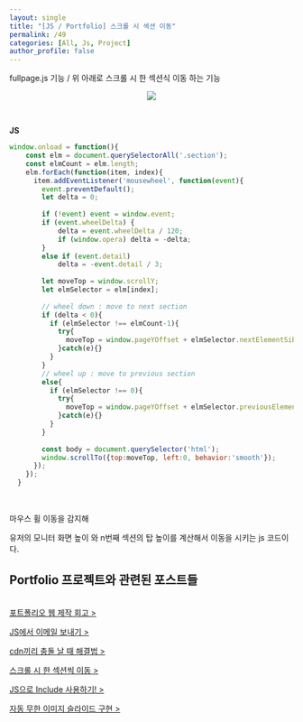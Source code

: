 ```yaml
---
layout: single
title: "[JS / Portfolio] 스크롤 시 섹션 이동"
permalink: /49
categories: [All, Js, Project]
author_profile: false
---
```


fullpage.js 기능 / 위 아래로 스크롤 시 한 섹션식 이동 하는 기능

<p align="center"><img src="../images/portfolioFullpage.gif"></p>

<br>

**JS**

```jsx
window.onload = function(){
    const elm = document.querySelectorAll('.section');
    const elmCount = elm.length;
    elm.forEach(function(item, index){
      item.addEventListener('mousewheel', function(event){
        event.preventDefault();
        let delta = 0;
  
        if (!event) event = window.event;
        if (event.wheelDelta) {
            delta = event.wheelDelta / 120;
            if (window.opera) delta = -delta;
        } 
        else if (event.detail)
            delta = -event.detail / 3;
  
        let moveTop = window.scrollY;
        let elmSelector = elm[index];
  
        // wheel down : move to next section
        if (delta < 0){
          if (elmSelector !== elmCount-1){
            try{
              moveTop = window.pageYOffset + elmSelector.nextElementSibling.getBoundingClientRect().top;
            }catch(e){}
          }
        }
        // wheel up : move to previous section
        else{
          if (elmSelector !== 0){
            try{
              moveTop = window.pageYOffset + elmSelector.previousElementSibling.getBoundingClientRect().top;
            }catch(e){}
          }
        }
  
        const body = document.querySelector('html');
        window.scrollTo({top:moveTop, left:0, behavior:'smooth'});
      });
    });
  }
```

<br>

마우스 휠 이동을 감지해 

유저의 모니터 화면 높이 와 n번째 섹션의 탑 높이를 계산해서 이동을 시키는 js 코드이다.

<div class="cl2"></div>

<div class="callout cImpact">
  <div class="callout-in">
    <h2>Portfolio 프로젝트와 관련된 포스트들</h2>
    <p style="padding-top: 16px;"><a href="https://preasim.github.io/52">포트폴리오 웹 제작 회고 ></a></p>
    <p><a href="https://preasim.github.io/51">JS에서 이메일 보내기 ></a></p>
    <p><a href="https://preasim.github.io/50">cdn끼리 충돌 날 때 해결법 ></a></p>
    <p><a href="https://preasim.github.io/49">스크롤 시 한 섹션씩 이동 ></a></p>
    <p><a href="https://preasim.github.io/48">JS으로  Include 사용하기! ></a></p>
    <p><a href="https://preasim.github.io/47">자동 무한 이미지 슬라이드 구현 ></a></p>
  </div>
</div>